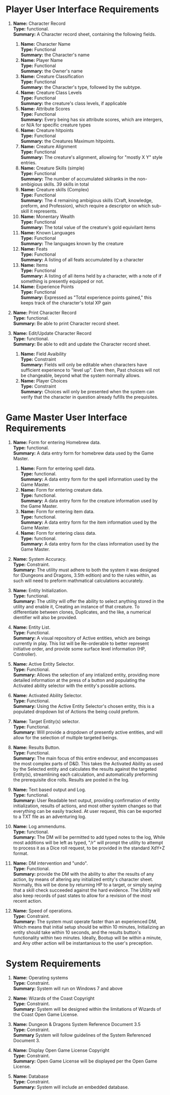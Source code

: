 # Player User Interface Requirements
1.  **Name:** Character Record  
    **Type:** functional.  
    **Summary:** A Character record sheet, containing the following fields.  
      1. **Name:**  Character Name  
         **Type:**  Functional  
         **Summary:**  the Character's name  
      2. **Name:**  Player Name  
         **Type:**  Functional  
         **Summary:**  the Owner's name
      3. **Name:**  Creature Classification  
         **Type:**  Functional  
         **Summary:**  the Character's type, followed by the subtype.   
      4. **Name:**  Creature Class Levels  
         **Type:**  Functional  
         **Summary:**  the creature's class levels, if applicable  
      5. **Name:**  Attribute Scores  
         **Type:**  Functional  
         **Summary:**  Every being has six attribute scores, which are intergers, or N/A for specific creature types
      6. **Name:**  Creature hitpoints  
         **Type:**  Functional  
         **Summary:**  the Creatures Maximum hitpoints.    
      7. **Name:**  Creature Alignment  
         **Type:**  Functional  
         **Summary:**  The creature's alignment, allowing for "mostly X Y" style entries.    
      8. **Name:**  Creature Skills (simple)  
         **Type:**  Functional  
         **Summary:**  The number of accumulated skilranks in the non-ambigious skills. 39 skills in total  
      9. **Name:**  Creature skills (Complex)  
         **Type:**  Functional  
         **Summary:**  The 4 remaining ambigious skills (Craft, knowledge, preform, and Profession), which require a descriptor on which sub-skill it represents. 
      0. **Name:**  Monentary Wealth  
         **Type:**  Functional  
         **Summary:**  The total value of the creature's gold equivilant items  
      1. **Name:**  Known Languages  
         **Type:**  Functional  
         **Summary:**  The languages known by the creature  
      2. **Name:**  Feats  
         **Type:**  Functional  
         **Summary:**  A listing of all feats accumulated by a character    
      3. **Name:**  Items  
         **Type:**  Functional  
         **Summary:**  A listing of all items held by a character, with a note of if something is presently equipped or not.  
      4. **Name:**  Experience Points  
         **Type:**  Functional  
         **Summary:**  Expressed as "Total experience points gained," this keeps track of the character's total XP gain     
         
2. **Name:** Print Character Record  
    **Type:** functional.  
    **Summary:** Be able to print Character record sheet.
    
3. **Name:** Edit/Update Character Record  
    **Type:** functional.  
    **Summary:** Be able to edit and update the Character record sheet.
      1. **Name:**   Field Avaibility  
         **Type:**   Constraint  
         **Summary:**   Fields will only be editable when characters have sufficient experience to "level up". Even then, Past choices will not be changeable, beyond what the system normally allows.    
      2. **Name:**   Player Choices  
         **Type:**   Constraint  
         **Summary:**   Choices will only be presented when the system can verify that the character in question already fufills the prequisites.    

# Game Master User Interface Requirements
1.  **Name:** Form for entering Homebrew data.  
    **Type:** functional.  
    **Summary:** A data entry form for homebrew data used by the Game Master.  
      1.  **Name:** Form for entering spell data.  
          **Type:** functional.  
          **Summary:** A data entry form for the spell information used by the Game Master.
      2.  **Name:** Form for entering creature data.  
          **Type:** functional.    
          **Summary:** A data entry form for the creature information used by the Game Master.
      3.  **Name:** Form for entering item data.  
          **Type:** functional.    
          **Summary:** A data entry form for the item information used by the Game Master.
      4.  **Name:** Form for entering class data.  
          **Type:** functional.    
          **Summary:** A data entry form for the class information used by the Game Master.

5.  **Name:** System Accuracy.  
    **Type:** Constraint.  
    **Summary:** The utility must adhere to both the system it was designed for (Dungeons and Dragons, 3.5th edition) and to the rules within, as such will need to preform mathmatical calculations accurately.  

6.  **Name:** Entity Initialization.  
    **Type:** functional.  
    **Summary:** The utility will offer the ability to select anything stored in the utility and enable it, Creating an instance of that creature. To differentiate between clones, Duplicates, and the like, a numerical dientifier will also be provided.  

7.  **Name:** Entity List.  
    **Type:** Functional.  
    **Summary:** A visual repository of Active entities, which are beings currently in play. This list will be Re-orderable to better represent initiative order, and provide some surface level information (HP, Controller).   

8.  **Name:** Active Entity Selector.  
    **Type:** Functional.  
    **Summary:** Allows the selection of any intialized entity, providing more detailed information at the press of a button and populating the Activated ability selector with the entity's possible actions.  
    
9.  **Name:** Activated Ability Selector.  
    **Type:** Functional.  
    **Summary:** Using the Active Entity Selector's chosen entity, this is a populated dropdown list of Actions the being could preform.    
    
10. **Name:** Target Entity(s) selector.  
    **Type:** Functional.  
    **Summary:** Will provide a dropdown of presently active entities, and will allow for the selection of multiple targeted beings.  
    
11. **Name:** Results Button.  
    **Type:** Functional.  
    **Summary:** The main focus of this entire endevour, and encompasses the most complex parts of D&D. This takes the Activated Ability as used by the Selected entity and calculates the results against the targeted Entity(s), streamlining each calculation, and automatically preforming the prerequisite dice rolls. Results are posted in the log.  

12. **Name:** Text based output and Log.  
    **Type:** functional.  
    **Summary:** User Readable text output, providing confirmation of entity initialization, results of actions, and most other system changes so that everything can be easily tracked. At user request, this can be exported to a TXT file as an adventuring log.   
    
13. **Name:** Log ammendums.  
    **Type:** functional.  
    **Summary:** The DM will be permitted to add typed notes to the log, While most additions will be left as typed, "/r" will prompt the utility to attempt to process it as a Dice roll request, to be provided in the standard XdY+Z format.   

14. **Name:** DM intervention and "undo".  
    **Type:** Functional.  
    **Summary:** provide the DM with the ability to alter the results of any action, by means of altering any initialized entity's character sheet. Normally, this will be done by returning HP to a target, or simply saying that a skill check succeeded against the hard evidence. The Utility will also keep records of past states to allow for a revision of the most recent action.    

15. **Name:** Speed of operations.  
    **Type:** Constraint.  
    **Summary:** The system must operate faster than an experienced DM, Which means that initial setup should be within 10 minutes, Initializing an entity should take within 10 seconds, and the results button's functionality within two minutes. Ideally, Bootup will be within a minute, and Any other action will be instantanious to the user's preception.  

    
# System Requirements
1.  **Name:** Operating systems  
    **Type:** Constraint.  
    **Summary:** System will run on Windows 7 and above  
    
2. **Name:** Wizards of the Coast Copyright  
   **Type:** Constraint.  
   **Summary:** System will be designed within the limitations of Wizards of the Coast Open Game License.  
    
3. **Name:** Dungeon & Dragons System Reference Document 3.5  
   **Type:** Constraint.  
   **Summary** System will follow guidelines of the System Referenced Document 3.   
   
4. **Name:** Display Open Game License Copyright  
   **Type:** Constraint.  
   **Summary:** Open Game License will be displayed per the Open Game License.  
   
5. **Name:** Database  
   **Type:** Constraint.  
   **Summary:** System will include an embedded database.

